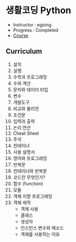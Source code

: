 ﻿# 생활코딩 Python

- Instructor : egoing
- Progress : Completed
- [Course](https://opentutorials.org/course/1750)
 

## Curriculum
1. 설치
2. 실행
3. 수학과 프로그래밍
4. 수와 계산
5. 문자와 데이터 타입
6. 변수
7. 개발도구
8. 비교와 불리언
9. 조건문
10. 입력과 출력
11. 논리 연산
12. Cheat Sheet
13. 주석
14. 컨테이너
15. 사용 설명서
16. 영어와 프로그래밍
17. 반복문
18. 컨테이너와 반복문
19. 코드란 무엇인가?
20. 함수 (function)
21. 모듈
22. 객체 지향 프로그래밍
23. 객체 제작
    - 객체 사용
    - 클래스
    - 생성자
    - 인스턴스 변수와 메소드
    - 객체를 사용하는 이유
